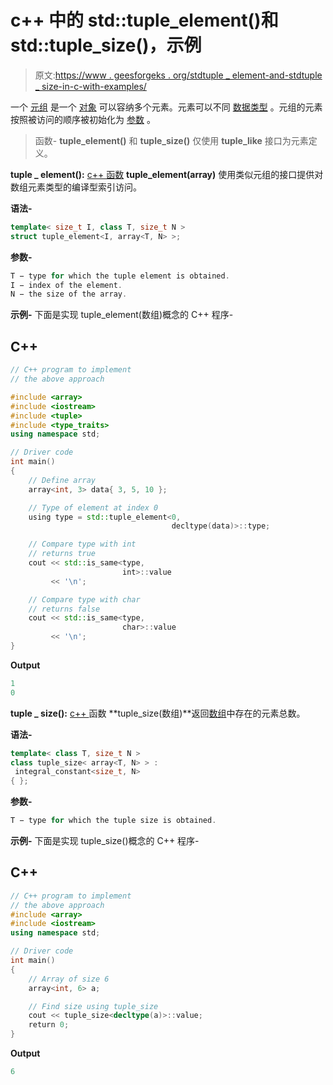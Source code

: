 # c++ 中的 std::tuple_element()和 std::tuple_size()，示例

> 原文:[https://www . geesforgeks . org/stdtuple _ element-and-stdtuple _ size-in-c-with-examples/](https://www.geeksforgeeks.org/stdtuple_element-and-stdtuple_size-in-c-with-examples/)

一个 [元组](https://www.geeksforgeeks.org/tuples-in-c/) 是一个 [对象](https://www.geeksforgeeks.org/c-classes-and-objects/) 可以容纳多个元素。元素可以不同 [数据类型](https://www.geeksforgeeks.org/c-data-types/) 。元组的元素按照被访问的顺序被初始化为 [参数](https://www.geeksforgeeks.org/command-line-arguments-in-c-cpp/) 。

> 函数-
> **tuple_element()** 和 **tuple_size()**
> 仅使用 **tuple_like** 接口为元素定义。

**tuple _ element():**
[c++ 函数](https://www.geeksforgeeks.org/functions-in-c/) **tuple_element(array)** 使用类似元组的接口提供对数组元素类型的编译型索引访问。

**语法-**

```cpp
template< size_t I, class T, size_t N >
struct tuple_element<I, array<T, N> >;
```

**参数-**

```cpp
T − type for which the tuple element is obtained.
I − index of the element.
N − the size of the array.
```

**示例-**
下面是实现 tuple_element(数组)概念的 C++ 程序-

## C++

```cpp
// C++ program to implement
// the above approach

#include <array>
#include <iostream>
#include <tuple>
#include <type_traits>
using namespace std;

// Driver code
int main()
{
    // Define array
    array<int, 3> data{ 3, 5, 10 };

    // Type of element at index 0
    using type = std::tuple_element<0,
                                    decltype(data)>::type;

    // Compare type with int
    // returns true
    cout << std::is_same<type,
                         int>::value
         << '\n';

    // Compare type with char
    // returns false
    cout << std::is_same<type,
                         char>::value
         << '\n';
}
```

**Output**

```cpp
1
0
```

**tuple _ size():**
[c++ ](https://www.geeksforgeeks.org/c-plus-plus/)函数 **tuple_size(数组)**返回[数组](https://www.geeksforgeeks.org/arrays-in-c-cpp/)中存在的元素总数。

**语法-**

```cpp
template< class T, size_t N >
class tuple_size< array<T, N> > :
 integral_constant<size_t, N>
{ };
```

**参数-**

```cpp
T − type for which the tuple size is obtained.
```

**示例-**
下面是实现 tuple_size()概念的 C++ 程序-

## C++

```cpp
// C++ program to implement
// the above approach
#include <array>
#include <iostream>
using namespace std;

// Driver code
int main()
{
    // Array of size 6
    array<int, 6> a;

    // Find size using tuple_size
    cout << tuple_size<decltype(a)>::value;
    return 0;
}
```

**Output**

```cpp
6
```